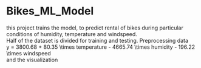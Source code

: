 # Bikes_ML_Model
this project trains the model, to predict rental of bikes during particular conditions of humidity, temperature and windspeed.
<br>
Half of the dataset is divided for training and testing. Preprocessing data
<br>
y = 3800.68 + 80.35 \times temperature - 4665.74 \times humidity - 196.22 \times windspeed
<br>
and the visualization
